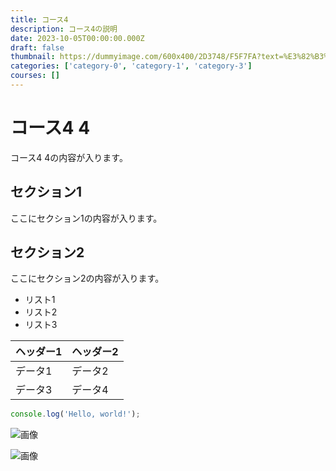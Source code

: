 ```yaml
---
title: コース4
description: コース4の説明
date: 2023-10-05T00:00:00.000Z
draft: false
thumbnail: https://dummyimage.com/600x400/2D3748/F5F7FA?text=%E3%82%B3%E3%83%BC%E3%82%B94
categories: ['category-0', 'category-1', 'category-3']
courses: []
---
```


# コース4 4

コース4 4の内容が入ります。

## セクション1
ここにセクション1の内容が入ります。

## セクション2
ここにセクション2の内容が入ります。

- リスト1
- リスト2
- リスト3

| ヘッダー1 | ヘッダー2 |
| --------- | --------- |
| データ1   | データ2   |
| データ3   | データ4   |

```javascript
console.log('Hello, world!');
```


![画像](https://dummyimage.com/320x180/2D3748/F5F7FA?text=%E3%82%B3%E3%83%BC%E3%82%B94+4)

![画像](https://dummyimage.com/640x360/1A202C/EDF2F7?text=%E3%82%B3%E3%83%BC%E3%82%B94+4)